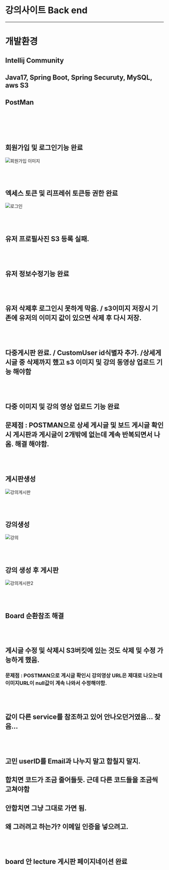 ﻿# 강의사이트 Back end

<hr>

# 개발환경
## Intellij Community
## Java17, Spring Boot, Spring Securuty, MySQL, aws S3
## PostMan  

<br/>
<br/>




<br/>
<br/>

## 회원가입 및 로그인기능 완료
![회원가입 이미지](https://github.com/mingyeol1/lecture-B/blob/main/images/signIn.png)

<br/>
<br/>


## 엑세스 토큰 및 리프레쉬 토큰등 권한 완료
![로그인](https://github.com/mingyeol1/lecture-B/blob/main/images/signup.png)

<br/>
<br/>


##  유저 프로필사진 S3 등록 실패.



<br/>
<br/>


## 유저 정보수정기능 완료



<br/>
<br/>


##  유저 삭제후 로그인시 못하게 막음. / s3이미지 저장시 기존에 유저의 이미지 값이 있으면 삭제 후 다시 저장.

<br/>
<br/>


##   다중게시판 완료. / CustomUser id식별자 추가. /상세게시글 중 삭제까지 했고 s3 이미지 및 강의 동영상 업로드 기능 해야함 


<br/>
<br/>


## 다중 이미지 및 강의 영상 업로드 기능 완료 
## 문제점 : POSTMAN으로 상세 게시글 및 보드 게시글 확인 시 게시판과 게시글이 2개밖에 없는데 계속 반복되면서 나옴. 해결 해야함.
<br/>
<br/>

## 게시판생성
![강의게시판](https://github.com/mingyeol1/lecture-B/blob/main/images/createboard.png)

<br/>
<br/>

## 강의생성
![강의](https://github.com/mingyeol1/lecture-B/blob/main/images/createlecture.png)

<br/>
<br/>

## 강의 생성 후 게시판
![강의게시판2](https://github.com/mingyeol1/lecture-B/blob/main/images/read%20board2.png)

<br/>
<br/>


##  Board 순환참조 해결



<br/>
<br/>


## 게시글 수정 및 삭제시 S3버킷에 있는 것도 삭제 및 수정 가능하게 했음.    
### 문제점 : POSTMAN으로 게시글 확인시 강의영상 URL은 제대로 나오는데 이미지URL이 null값이 계속 나와서 수정해야함. 


<br/>
<br/>


## 값이 다른 service를 참조하고 있어 안나오던거였음... 찾음...


<br/>
<br/>


## 고민 userID를 Email과 나누지 말고 합칠지 말지.

## 합치면 코드가 조금 줄어들듯. 근데 다른 코드들을 조금씩 고쳐야함
## 안합치면 그냥 그대로 가면 됨.
## 왜 그러려고 하는가? 이메일 인증을 넣으려고.




<br/>
<br/>

## board 안 lecture 게시판 페이지네이션 완료 

